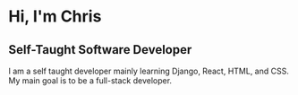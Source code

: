 <h1>Hi, I'm Chris </h1> 
<h2>Self-Taught Software Developer </h2>
<p>I am a self taught developer mainly learning Django, React, HTML, and CSS. My main goal is to be a full-stack developer.</p>

<!---
chrisnguyen928/chrisnguyen928 is a ✨ special ✨ repository because its `README.md` (this file) appears on your GitHub profile.
You can click the Preview link to take a look at your changes.
--->
